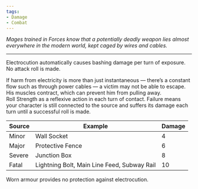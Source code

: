 ```yaml
---
tags:
- Damage
- Combat
---
```


_Mages trained in Forces know that a potentially deadly weapon lies almost everywhere in the modern world, kept caged by wires and cables._

---

Electrocution automatically causes bashing damage per turn of exposure. No attack roll is made.

If harm from electricity is more than just instantaneous — there’s a constant flow such as through power cables — a victim may not be able to escape.\
His muscles contract, which can prevent him from pulling away.\
Roll Strength as a reflexive action in each turn of contact. Failure means your character is still connected to the source and suffers its damage each turn until a successful roll is made.

| Source | Example                                     | Damage |
| ------ | ------------------------------------------- | ------ |
| Minor  | Wall Socket                                 | 4      |
| Major  | Protective Fence                            | 6      |
| Severe | Junction Box                                | 8      |
| Fatal  | Lightning Bolt, Main Line Feed, Subway Rail | 10     |

Worn armour provides no protection against electrocution.